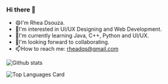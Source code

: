 ### Hi there 👋
- 😄I'm Rhea Dsouza.
- 👀I'm interested in UI/UX Designing and Web Development.
- 🌱I'm currently learning Java, C++, Python and UI/UX.
- 💞I'm looking forward to collaborating.
- 📫How to reach me: rheadqs@gmail.com

![Github stats](https://github-readme-stats.vercel.app/api?username=RheaDso&theme=highcontrast&show_icons=true&count_private=true)

![Top Languages Card](https://github-readme-stats.vercel.app/api/top-langs/?username=RheaDso)
